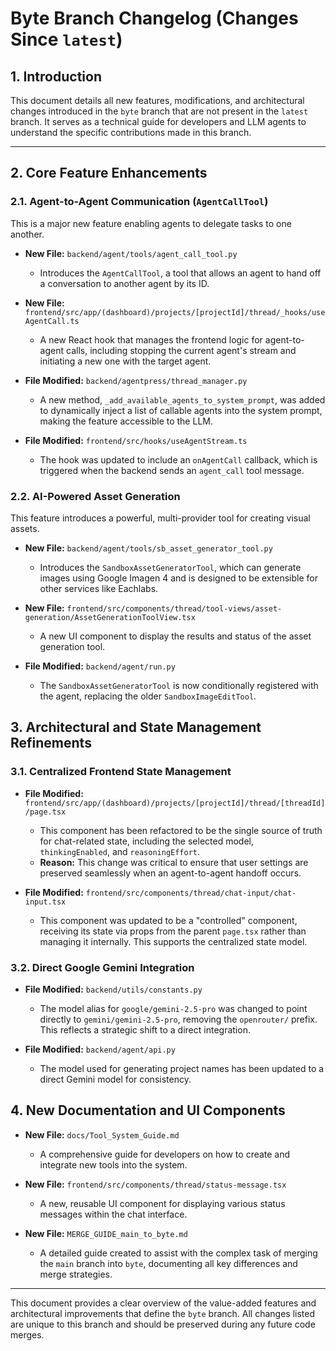 # Byte Branch Changelog (Changes Since `latest`)

## 1. Introduction

This document details all new features, modifications, and architectural changes introduced in the `byte` branch that are not present in the `latest` branch. It serves as a technical guide for developers and LLM agents to understand the specific contributions made in this branch.

---

## 2. Core Feature Enhancements

### 2.1. Agent-to-Agent Communication (`AgentCallTool`)

This is a major new feature enabling agents to delegate tasks to one another.

-   **New File:** `backend/agent/tools/agent_call_tool.py`
    -   Introduces the `AgentCallTool`, a tool that allows an agent to hand off a conversation to another agent by its ID.

-   **New File:** `frontend/src/app/(dashboard)/projects/[projectId]/thread/_hooks/useAgentCall.ts`
    -   A new React hook that manages the frontend logic for agent-to-agent calls, including stopping the current agent's stream and initiating a new one with the target agent.

-   **File Modified:** `backend/agentpress/thread_manager.py`
    -   A new method, `_add_available_agents_to_system_prompt`, was added to dynamically inject a list of callable agents into the system prompt, making the feature accessible to the LLM.

-   **File Modified:** `frontend/src/hooks/useAgentStream.ts`
    -   The hook was updated to include an `onAgentCall` callback, which is triggered when the backend sends an `agent_call` tool message.

### 2.2. AI-Powered Asset Generation

This feature introduces a powerful, multi-provider tool for creating visual assets.

-   **New File:** `backend/agent/tools/sb_asset_generator_tool.py`
    -   Introduces the `SandboxAssetGeneratorTool`, which can generate images using Google Imagen 4 and is designed to be extensible for other services like Eachlabs.

-   **New File:** `frontend/src/components/thread/tool-views/asset-generation/AssetGenerationToolView.tsx`
    -   A new UI component to display the results and status of the asset generation tool.

-   **File Modified:** `backend/agent/run.py`
    -   The `SandboxAssetGeneratorTool` is now conditionally registered with the agent, replacing the older `SandboxImageEditTool`.

## 3. Architectural and State Management Refinements

### 3.1. Centralized Frontend State Management

-   **File Modified:** `frontend/src/app/(dashboard)/projects/[projectId]/thread/[threadId]/page.tsx`
    -   This component has been refactored to be the single source of truth for chat-related state, including the selected model, `thinkingEnabled`, and `reasoningEffort`.
    -   **Reason:** This change was critical to ensure that user settings are preserved seamlessly when an agent-to-agent handoff occurs.

-   **File Modified:** `frontend/src/components/thread/chat-input/chat-input.tsx`
    -   This component was updated to be a "controlled" component, receiving its state via props from the parent `page.tsx` rather than managing it internally. This supports the centralized state model.

### 3.2. Direct Google Gemini Integration

-   **File Modified:** `backend/utils/constants.py`
    -   The model alias for `google/gemini-2.5-pro` was changed to point directly to `gemini/gemini-2.5-pro`, removing the `openrouter/` prefix. This reflects a strategic shift to a direct integration.

-   **File Modified:** `backend/agent/api.py`
    -   The model used for generating project names has been updated to a direct Gemini model for consistency.

## 4. New Documentation and UI Components

-   **New File:** `docs/Tool_System_Guide.md`
    -   A comprehensive guide for developers on how to create and integrate new tools into the system.

-   **New File:** `frontend/src/components/thread/status-message.tsx`
    -   A new, reusable UI component for displaying various status messages within the chat interface.

-   **New File:** `MERGE_GUIDE_main_to_byte.md`
    -   A detailed guide created to assist with the complex task of merging the `main` branch into `byte`, documenting all key differences and merge strategies.

---

This document provides a clear overview of the value-added features and architectural improvements that define the `byte` branch. All changes listed are unique to this branch and should be preserved during any future code merges.